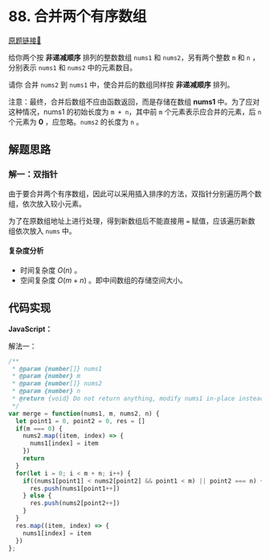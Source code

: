 # 88. 合并两个有序数组
[原题链接🔗](https://leetcode-cn.com/problems/merge-sorted-array/)

给你两个按 **非递减顺序** 排列的整数数组 `nums1` 和 `nums2`，另有两个整数 `m` 和 `n` ，分别表示 `nums1` 和 `nums2` 中的元素数目。

请你 合并 `nums2` 到 `nums1` 中，使合并后的数组同样按 **非递减顺序** 排列。

注意：最终，合并后数组不应由函数返回，而是存储在数组 **nums1** 中。为了应对这种情况，nums1 的初始长度为 `m + n`，其中前 `m` 个元素表示应合并的元素，后 `n` 个元素为 **0** ，应忽略。`nums2` 的长度为 `n` 。

## 解题思路
### 解一：双指针
由于要合并两个有序数组，因此可以采用插入排序的方法，双指针分别遍历两个数组，依次放入较小元素。

为了在原数组地址上进行处理，得到新数组后不能直接用 `=` 赋值，应该遍历新数组依次放入 `nums` 中。

 #### 复杂度分析
 - 时间复杂度 $O(n)$ 。
 - 空间复杂度 $O(m + n)$ 。即中间数组的存储空间大小。

## 代码实现

**JavaScript：**

解法一：
```JavaScript
/**
 * @param {number[]} nums1
 * @param {number} m
 * @param {number[]} nums2
 * @param {number} n
 * @return {void} Do not return anything, modify nums1 in-place instead.
 */
var merge = function(nums1, m, nums2, n) {
  let point1 = 0, point2 = 0, res = []
  if(m === 0) {
    nums2.map((item, index) => {
      nums1[index] = item
    })
    return
  }
  for(let i = 0; i < m + n; i++) {
    if((nums1[point1] < nums2[point2] && point1 < m) || point2 === n) {
      res.push(nums1[point1++])
    } else {
      res.push(nums2[point2++])
    }
  }
  res.map((item, index) => {
    nums1[index] = item
  })
};
```
